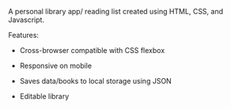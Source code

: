 A personal library app/ reading list created using HTML, CSS, and Javascript. 

Features:

* Cross-browser compatible with CSS flexbox

* Responsive on mobile

* Saves data/books to local storage using JSON

* Editable library